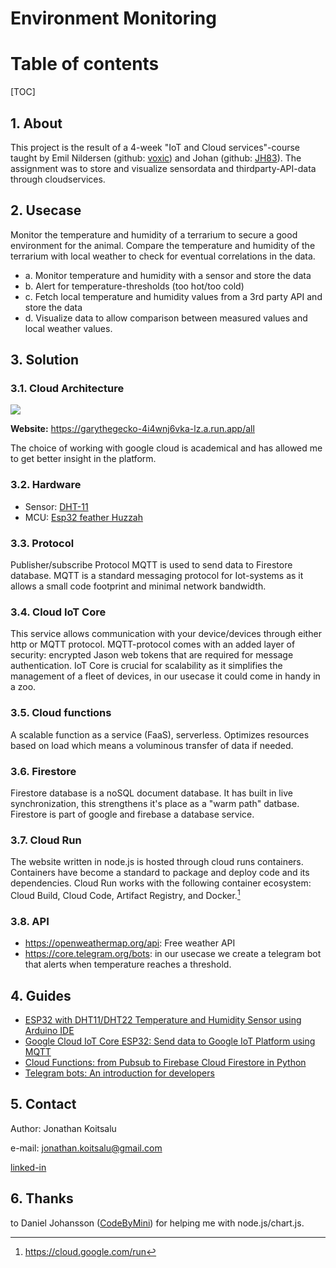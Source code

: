 # Environment Monitoring 

# Table of contents

[TOC]


## 1. About

This project is the result of a 4-week "IoT and Cloud services"-course taught by Emil Nildersen (github: [voxic](https://https://github.com/voxic)) and Johan (github: [JH83](https://github.com/jh83)). The assignment was to store and visualize sensordata and thirdparty-API-data through cloudservices. 

## 2. Usecase

Monitor the temperature and humidity of a terrarium to secure a good environment for the animal. Compare the temperature and humidity of the terrarium with local weather to check for eventual correlations in the data.

* a. Monitor temperature and humidity with a sensor and store the data
* b. Alert for temperature-thresholds (too hot/too cold)
* c. Fetch local temperature and humidity values from a 3rd party API and store the data
* d. Visualize data to allow comparison between measured values and local weather values.

## 3. Solution

### 3.1. Cloud Architecture

![](https://i.imgur.com/Nz5yqnx.png)

**Website:** https://garythegecko-4i4wnj6vka-lz.a.run.app/all

The choice of working with google cloud is academical and has allowed me to get better insight in the platform.

### 3.2. Hardware

* Sensor: [DHT-11 ](https://www.electrokit.com/produkt/digital-temperatur-och-fuktsensor-dht11/)
* MCU: [Esp32 feather Huzzah](https://learn.adafruit.com/adafruit-huzzah32-esp32-feather)


### 3.3. Protocol

Publisher/subscribe Protocol MQTT is used to send data to Firestore database.
MQTT is a standard messaging protocol for Iot-systems as it allows a small code footprint and minimal network bandwidth.

### 3.4. Cloud IoT Core

This service allows communication with your device/devices through either http or MQTT protocol. MQTT-protocol comes with an added layer of security: encrypted Jason web tokens that are required for message authentication. IoT Core is crucial for scalability as it simplifies the management of a fleet of devices, in our usecase it could come in handy in a zoo.

### 3.5. Cloud functions

A scalable function as a service (FaaS), serverless. Optimizes resources based on load which means a voluminous transfer of data if needed.

### 3.6. Firestore

Firestore database is a noSQL document database. It has built in live synchronization, this strengthens it's place as a "warm path" datbase. Firestore is part of google and firebase a database service.

### 3.7. Cloud Run

The website written in node.js is hosted through cloud runs containers.
Containers have become a standard to package and deploy code and its dependencies. Cloud Run works with the following container ecosystem: Cloud Build, Cloud Code, Artifact Registry, and Docker.[^1]

### 3.8. API

* https://openweathermap.org/api: Free weather API
* https://core.telegram.org/bots: in our usecase we create a telegram bot that alerts when temperature reaches a threshold.

## 4. Guides

* [ESP32 with DHT11/DHT22 Temperature and Humidity Sensor using Arduino IDE](https://randomnerdtutorials.com/esp32-dht11-dht22-temperature-humidity-sensor-arduino-ide/)
* [Google Cloud IoT Core ESP32: Send data to Google IoT Platform using MQTT](https://www.survivingwithandroid.com/cloud-iot-core-esp32/)
* [Cloud Functions: from Pubsub to Firebase Cloud Firestore in Python](https://www.youtube.com/watch?v=TYItEci216w)
* [Telegram bots: An introduction for developers](https://core.telegram.org/bots)

## 5. Contact

Author: Jonathan Koitsalu

e-mail: jonathan.koitsalu@gmail.com

[linked-in](https://www.linkedin.com/in/jonathan-koitsalu-5885b3160/)

## 6. Thanks

to Daniel Johansson ([CodeByMini](https://github.com/CodeByMini)) for helping me with node.js/chart.js.

[^1]: https://cloud.google.com/run


